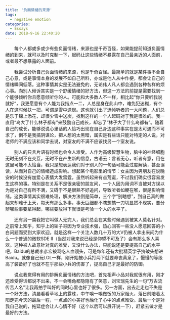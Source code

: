 ```yaml
---
title: '负面情绪的来源'
tags:
  - negative emotion
categories:
  - Essays
date: 2018-9-16 22:40:20
---
```


&ensp;&ensp;&ensp;&ensp;每个人都或多或少有些负面情绪，来源也是千奇百怪，如果能提前知道负面情绪的到来，就可以及时克制一下，起码让这些情绪不暴露在自己最亲近的人面前，或者最不想暴露的人面前。

<!-- more-->

&ensp;&ensp;&ensp;&ensp;我尝试分析自己负面情绪的来源，也是千奇百怪。最简单的就是某件事不合自己心意，或是事情本身的发展不如自己所料，亦或是他人从中作梗，都会让自己的情绪瞬间低落。这种事情其实是无法避免的，无论伟人凡人都会遇到各种各样的烦心事。向别人倾诉其实是一个舒缓情绪的好方法，但这一方法的前提是需要找到一个能够倾听你且愿意倾听你的人。可能和大多数人不一样，相比起“你只要听我说就好”，我更愿意有个人能为我指点一二，人总是身在此山中，难免犯迷糊，有个人在这时候扶一把，可谓是雪中送炭。这也就引出了选倾听者的一大问题，人们总是乐于锦上添花，却很少雪中送炭，找到这样的一个人起码对于我是很难的。我一直用“鸟大了什么林子都有”来鼓励自己成长，却忘了“林子大了什么鸟都有”。随着自己的成长，能够说说心里话的人恰巧出现在自己身边这种事实在是太可遇而不可求了，倒不是我搞阴谋论，把人想的太黑暗，属实是有些话只能对特定的人说，对老师的不满应该和同学去说，对室友的不满不应该找另一个室友说。

&ensp;&ensp;&ensp;&ensp;别人的只言片语有时候也会令人难受。人作为高级智慧生物，脑中的神经细胞无时无刻不在交互，无时不在产生新的信息，古语云：言者无心，听者有意，用在这里可能不太恰当，我只是想表达我们对于别人的一句话可能会过度解读，甚至误读，从而对自己的情绪造成影响。想起某个电影里的情节：女主因为男朋友在说晚安的时候没有加爱心表情大发雷霆，虽然听起来有点荒诞，不过我们确实很容易发生这样的事。特别是在关系不是很亲密的朋友间，一个人因为用词不当被对方误以为是对自己有所不满，又碍于不是很熟不好追问，导致听者如鲠在喉，很是影响情绪。这类事情其实很难处理，解决方法倒是简单，三个字“别瞎想”，到自己真的做起来却难于上天，每天有那么多事，事无巨细都不瞎想搞一刀切显然不现实，要分辨哪些事要拿得起，哪些要放得下就很是考验一个人的水平了。

&ensp;&ensp;&ensp;&ensp;还有另一类我把它叫做人无完人，我们总会在某些时候遇到被某人莫名针对。之前常上知乎，知乎上的轮子哥因为专业技术强，热心回答一些没人愿意回答的小白问题而受到大家欢迎。就是这样一个关注人数几十万的大V仍被人拿出来问为什么一个普通的微软SDE II（当然对我来说已经是仰望不可及了）会有那么多人喜欢。这种被人故意针对真的难受，又没什么办法，只能说还是要提高自己的水平吧，Baidu的总裁李彦宏被骂吃人血馒头，可是每年还有大批精英学子挤破头想进Baidu。就像自己玩LOL一样，刚开始被小兵打两下就要命丧黄泉了，慢慢的等级高了装备好了也就不在乎那些小兵的伤害了，提高自己才是最好的防御。

&ensp;&ensp;&ensp;&ensp;说点我觉得有用的排解负面情绪的方法吧，首先相声小品对我就很有用，刚才还难受得话都说不出来，不一会嘴角都隐隐有了笑意，刘宝瑞先生的一句“万古流传苦人名”让我再拍手叫好的同时心里也好了很多。另一方面，出去走走也不失是一个好方法，清晨看看草地上的露珠，中午嗅一嗅做饭的万家烟火，落日前陪着太阳走完今天的最后一程，一点点的小美好也融化了心中的点点难受。最后一个是对我自己说的，拖延症会让人心情不好（这个以后可以展开说一下），赶紧去做才是最好的方法。